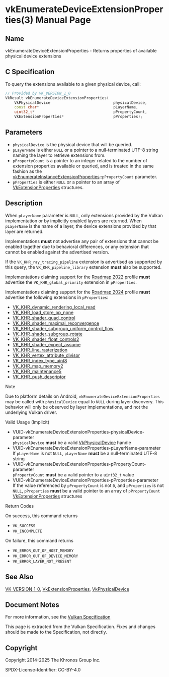 # vkEnumerateDeviceExtensionProperties(3) Manual Page

## Name

vkEnumerateDeviceExtensionProperties - Returns properties of available physical device extensions



## [](#_c_specification)C Specification

To query the extensions available to a given physical device, call:

```c++
// Provided by VK_VERSION_1_0
VkResult vkEnumerateDeviceExtensionProperties(
    VkPhysicalDevice                            physicalDevice,
    const char*                                 pLayerName,
    uint32_t*                                   pPropertyCount,
    VkExtensionProperties*                      pProperties);
```

## [](#_parameters)Parameters

- `physicalDevice` is the physical device that will be queried.
- `pLayerName` is either `NULL` or a pointer to a null-terminated UTF-8 string naming the layer to retrieve extensions from.
- `pPropertyCount` is a pointer to an integer related to the number of extension properties available or queried, and is treated in the same fashion as the [vkEnumerateInstanceExtensionProperties](https://registry.khronos.org/vulkan/specs/latest/man/html/vkEnumerateInstanceExtensionProperties.html)::`pPropertyCount` parameter.
- `pProperties` is either `NULL` or a pointer to an array of [VkExtensionProperties](https://registry.khronos.org/vulkan/specs/latest/man/html/VkExtensionProperties.html) structures.

## [](#_description)Description

When `pLayerName` parameter is `NULL`, only extensions provided by the Vulkan implementation or by implicitly enabled layers are returned. When `pLayerName` is the name of a layer, the device extensions provided by that layer are returned.

Implementations **must** not advertise any pair of extensions that cannot be enabled together due to behavioral differences, or any extension that cannot be enabled against the advertised version.

If the `VK_KHR_ray_tracing_pipeline` extension is advertised as supported by this query, the `VK_KHR_pipeline_library` extension **must** also be supported.

Implementations claiming support for the [Roadmap 2022](https://registry.khronos.org/vulkan/specs/latest/html/vkspec.html#roadmap-2022) profile **must** advertise the `VK_KHR_global_priority` extension in `pProperties`.

Implementations claiming support for the [Roadmap 2024](https://registry.khronos.org/vulkan/specs/latest/html/vkspec.html#roadmap-2024) profile **must** advertise the following extensions in `pProperties`:

- [VK\_KHR\_dynamic\_rendering\_local\_read](https://registry.khronos.org/vulkan/specs/latest/man/html/VK_KHR_dynamic_rendering_local_read.html)
- [VK\_KHR\_load\_store\_op\_none](https://registry.khronos.org/vulkan/specs/latest/man/html/VK_KHR_load_store_op_none.html)
- [VK\_KHR\_shader\_quad\_control](https://registry.khronos.org/vulkan/specs/latest/man/html/VK_KHR_shader_quad_control.html)
- [VK\_KHR\_shader\_maximal\_reconvergence](https://registry.khronos.org/vulkan/specs/latest/man/html/VK_KHR_shader_maximal_reconvergence.html)
- [VK\_KHR\_shader\_subgroup\_uniform\_control\_flow](https://registry.khronos.org/vulkan/specs/latest/man/html/VK_KHR_shader_subgroup_uniform_control_flow.html)
- [VK\_KHR\_shader\_subgroup\_rotate](https://registry.khronos.org/vulkan/specs/latest/man/html/VK_KHR_shader_subgroup_rotate.html)
- [VK\_KHR\_shader\_float\_controls2](https://registry.khronos.org/vulkan/specs/latest/man/html/VK_KHR_shader_float_controls2.html)
- [VK\_KHR\_shader\_expect\_assume](https://registry.khronos.org/vulkan/specs/latest/man/html/VK_KHR_shader_expect_assume.html)
- [VK\_KHR\_line\_rasterization](https://registry.khronos.org/vulkan/specs/latest/man/html/VK_KHR_line_rasterization.html)
- [VK\_KHR\_vertex\_attribute\_divisor](https://registry.khronos.org/vulkan/specs/latest/man/html/VK_KHR_vertex_attribute_divisor.html)
- [VK\_KHR\_index\_type\_uint8](https://registry.khronos.org/vulkan/specs/latest/man/html/VK_KHR_index_type_uint8.html)
- [VK\_KHR\_map\_memory2](https://registry.khronos.org/vulkan/specs/latest/man/html/VK_KHR_map_memory2.html)
- [VK\_KHR\_maintenance5](https://registry.khronos.org/vulkan/specs/latest/man/html/VK_KHR_maintenance5.html)
- [VK\_KHR\_push\_descriptor](https://registry.khronos.org/vulkan/specs/latest/man/html/VK_KHR_push_descriptor.html)

Note

Due to platform details on Android, `vkEnumerateDeviceExtensionProperties` may be called with `physicalDevice` equal to `NULL` during layer discovery. This behavior will only be observed by layer implementations, and not the underlying Vulkan driver.

Valid Usage (Implicit)

- [](#VUID-vkEnumerateDeviceExtensionProperties-physicalDevice-parameter)VUID-vkEnumerateDeviceExtensionProperties-physicalDevice-parameter  
  `physicalDevice` **must** be a valid [VkPhysicalDevice](https://registry.khronos.org/vulkan/specs/latest/man/html/VkPhysicalDevice.html) handle
- [](#VUID-vkEnumerateDeviceExtensionProperties-pLayerName-parameter)VUID-vkEnumerateDeviceExtensionProperties-pLayerName-parameter  
  If `pLayerName` is not `NULL`, `pLayerName` **must** be a null-terminated UTF-8 string
- [](#VUID-vkEnumerateDeviceExtensionProperties-pPropertyCount-parameter)VUID-vkEnumerateDeviceExtensionProperties-pPropertyCount-parameter  
  `pPropertyCount` **must** be a valid pointer to a `uint32_t` value
- [](#VUID-vkEnumerateDeviceExtensionProperties-pProperties-parameter)VUID-vkEnumerateDeviceExtensionProperties-pProperties-parameter  
  If the value referenced by `pPropertyCount` is not `0`, and `pProperties` is not `NULL`, `pProperties` **must** be a valid pointer to an array of `pPropertyCount` [VkExtensionProperties](https://registry.khronos.org/vulkan/specs/latest/man/html/VkExtensionProperties.html) structures

Return Codes

On success, this command returns

- `VK_SUCCESS`
- `VK_INCOMPLETE`

On failure, this command returns

- `VK_ERROR_OUT_OF_HOST_MEMORY`
- `VK_ERROR_OUT_OF_DEVICE_MEMORY`
- `VK_ERROR_LAYER_NOT_PRESENT`

## [](#_see_also)See Also

[VK\_VERSION\_1\_0](https://registry.khronos.org/vulkan/specs/latest/man/html/VK_VERSION_1_0.html), [VkExtensionProperties](https://registry.khronos.org/vulkan/specs/latest/man/html/VkExtensionProperties.html), [VkPhysicalDevice](https://registry.khronos.org/vulkan/specs/latest/man/html/VkPhysicalDevice.html)

## [](#_document_notes)Document Notes

For more information, see the [Vulkan Specification](https://registry.khronos.org/vulkan/specs/latest/html/vkspec.html#vkEnumerateDeviceExtensionProperties)

This page is extracted from the Vulkan Specification. Fixes and changes should be made to the Specification, not directly.

## [](#_copyright)Copyright

Copyright 2014-2025 The Khronos Group Inc.

SPDX-License-Identifier: CC-BY-4.0
